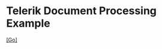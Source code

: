 
# Telerik Document Processing Example  

[[Go]](https://docs.telerik.com/devtools/document-processing/libraries/radspreadprocessing/getting-started)  
